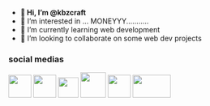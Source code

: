 - **👋 Hi, I’m @kbzcraft**
- 👀 I’m interested in ... MONEYYY...........
- 🌱 I’m currently learning web development
- 💞️ I’m looking to collaborate on some web dev projects

### social medias
[<img src="https://upload.wikimedia.org/wikipedia/commons/thumb/7/78/New_Replit_Logo.svg/1200px-New_Replit_Logo.svg.png"  width="45" height="45">](https://replit.com/@khagendraBohara)
[<img src="https://assets.codepen.io/1584356/codepen.png"  width="45" height="45">](https://codepen.io/blackn8)
[<img src="https://cdn-icons-png.flaticon.com/512/174/174857.png" width="40" height="40">](https://www.linkedin.com/in/khagendra-bohara-36247b170)
[<img src="https://image.similarpng.com/very-thumbnail/2021/10/Facebook-icon-design-on-transparent-background-PNG.png"  width="50" height="50">](https://www.facebook.com/profile.php?id=100090310815140&mibextid=ZbWKwL)
[<img src="https://image.similarpng.com/very-thumbnail/2020/06/Instagram-logo-free-download-PNG.png"  width="45" height="45">](https://www.instagram.com/kbzcraft/)
[<img src="https://1000logos.net/wp-content/uploads/2021/05/Gmail-logo.png" width="75" height="45">](https://mail.google.com/mail/u/0/#sent?compose=GTvVlcSDZctnqNRKTRMpzXRQfrqHjksbwmvXWztDJFCXqnhPxHGsSMsxRvlPckCcKnCXDLXDMgMJC)
###
